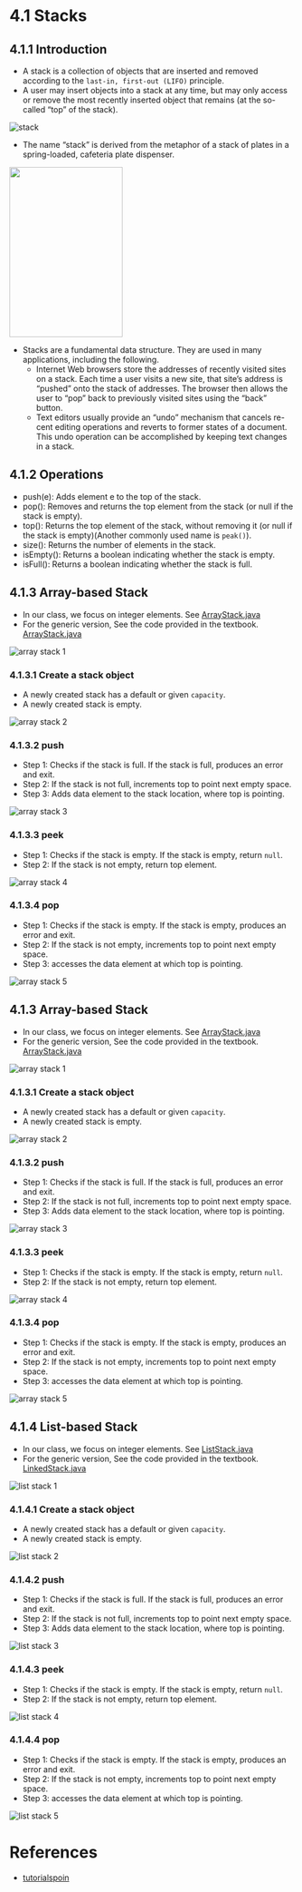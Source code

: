 # 4.1 Stacks

## 4.1.1 Introduction
+ A stack is a collection of objects that are inserted and removed according to the `last-in, first-out (LIFO)` principle.
+ A user may insert objects into a stack at any time, but may only access or remove the most recently inserted object that remains (at the so-called “top” of the stack).

![stack](https://www.tutorialspoint.com/data_structures_algorithms/images/stack_representation.jpg)

+ The name “stack” is derived from the metaphor of a stack of plates in a spring-loaded, cafeteria plate dispenser.

<img src="http://cdn.shopify.com/s/files/1/2806/3270/products/T_77414fb8-f431-4656-ad3b-43ff6620664b_1200x1200.jpg" style="width:200px; height:300px">

+ Stacks are a fundamental data structure. They are used in many applications, including the following.
  - Internet Web browsers store the addresses of recently visited sites on a stack. Each time a user visits a new site, that site’s address is “pushed” onto the stack of addresses. The browser then allows the user to “pop” back to previously visited sites using the “back” button.
  - Text editors usually provide an “undo” mechanism that cancels re- cent editing operations and reverts to former states of a document. This undo operation can be accomplished by keeping text changes in a stack.


## 4.1.2 Operations
+ push(e): Adds element e to the top of the stack.
+ pop(): Removes and returns the top element from the stack (or null if the stack is empty).
+ top(): Returns the top element of the stack, without removing it (or null if the stack is empty)(Another commonly used name is `peak()`).
+ size(): Returns the number of elements in the stack.
+ isEmpty(): Returns a boolean indicating whether the stack is empty.
+ isFull(): Returns a boolean indicating whether the stack is full. 

## 4.1.3 Array-based Stack
+ In our class, we focus on integer elements. See [ArrayStack.java](https://replit.com/@ZhangNing1/CSCI241NingZhang#CSCI241/ArrayStack.java)
+ For the generic version, See the code provided in the textbook. [ArrayStack.java](https://replit.com/@ZhangNing1/CSCI241NingZhang#net/datastructures/ArrayStack.java)

![array stack 1](../Resources/array_stack-1.png)

### 4.1.3.1 Create a stack object
+ A newly created stack has a default or given `capacity`.
+ A newly created stack is empty.

![array stack 2](../Resources/array_stack-2.png)

### 4.1.3.2 push
+ Step 1: Checks if the stack is full. If the stack is full, produces an error and exit.
+ Step 2: If the stack is not full, increments top to point next empty space.
+ Step 3: Adds data element to the stack location, where top is pointing.


![array stack 3](../Resources/array_stack-3.png)

### 4.1.3.3 peek
+ Step 1: Checks if the stack is empty. If the stack is empty, return `null`.
+ Step 2: If the stack is not empty, return top element.

![array stack 4](../Resources/array_stack-4.png)


### 4.1.3.4 pop
+ Step 1: Checks if the stack is empty. If the stack is empty, produces an error and exit.
+ Step 2: If the stack is not empty, increments top to point next empty space.
+ Step 3: accesses the data element at which top is pointing.


![array stack 5](../Resources/array_stack-5.png)


## 4.1.3 Array-based Stack
+ In our class, we focus on integer elements. See [ArrayStack.java](https://replit.com/@ZhangNing1/CSCI241NingZhang#CSCI241/ArrayStack.java)
+ For the generic version, See the code provided in the textbook. [ArrayStack.java](https://replit.com/@ZhangNing1/CSCI241NingZhang#net/datastructures/ArrayStack.java)

![array stack 1](../Resources/array_stack-1.png)

### 4.1.3.1 Create a stack object
+ A newly created stack has a default or given `capacity`.
+ A newly created stack is empty.

![array stack 2](../Resources/array_stack-2.png)

### 4.1.3.2 push
+ Step 1: Checks if the stack is full. If the stack is full, produces an error and exit.
+ Step 2: If the stack is not full, increments top to point next empty space.
+ Step 3: Adds data element to the stack location, where top is pointing.


![array stack 3](../Resources/array_stack-3.png)

### 4.1.3.3 peek
+ Step 1: Checks if the stack is empty. If the stack is empty, return `null`.
+ Step 2: If the stack is not empty, return top element.

![array stack 4](../Resources/array_stack-4.png)


### 4.1.3.4 pop
+ Step 1: Checks if the stack is empty. If the stack is empty, produces an error and exit.
+ Step 2: If the stack is not empty, increments top to point next empty space.
+ Step 3: accesses the data element at which top is pointing.


![array stack 5](../Resources/array_stack-5.png)



## 4.1.4 List-based Stack
+ In our class, we focus on integer elements. See [ListStack.java](https://replit.com/@ZhangNing1/CSCI241NingZhang#CSCI241/ListStack.java)
+ For the generic version, See the code provided in the textbook. [LinkedStack.java](https://replit.com/@ZhangNing1/CSCI241NingZhang#net/datastructures//LinkedStack.java)

![list stack 1](../Resources/list_stack-1.png)

### 4.1.4.1 Create a stack object
+ A newly created stack has a default or given `capacity`.
+ A newly created stack is empty.

![list stack 2](../Resources/list_stack-2.png)

### 4.1.4.2 push
+ Step 1: Checks if the stack is full. If the stack is full, produces an error and exit.
+ Step 2: If the stack is not full, increments top to point next empty space.
+ Step 3: Adds data element to the stack location, where top is pointing.


![list stack 3](../Resources/list_stack-3.png)

### 4.1.4.3 peek
+ Step 1: Checks if the stack is empty. If the stack is empty, return `null`.
+ Step 2: If the stack is not empty, return top element.

![list stack 4](../Resources/list_stack-4.png)


### 4.1.4.4 pop
+ Step 1: Checks if the stack is empty. If the stack is empty, produces an error and exit.
+ Step 2: If the stack is not empty, increments top to point next empty space.
+ Step 3: accesses the data element at which top is pointing.


![list stack 5](../Resources/list_stack-5.png)






# References
+ [tutorialspoin](https://www.tutorialspoint.com/data_structures_algorithms/stack_algorithm.htm)


